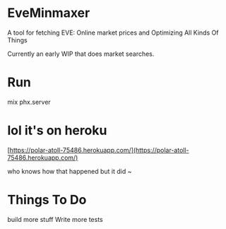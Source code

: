 # EveMinmaxer

A tool for fetching EVE: Online market prices and Optimizing All Kinds Of Things

Currently an early WIP that does market searches.

# Run

mix phx.server

# lol it's on heroku

[https://polar-atoll-75486.herokuapp.com/](https://polar-atoll-75486.herokuapp.com/)

who knows how that happened but it did ~

# Things To Do

build more stuff
Write more tests

